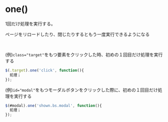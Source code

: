 # one()
  
1回だけ処理を実行する。

ページをリロードしたり、閉じたりするともう一度実行できるようになる

<br>

(例)`class="target"`をもつ要素をクリックした時、初めの１回目だけ処理を実行する
```js
$(.target).one('click', function(){
  処理；
});
```

(例)`id="modal"`をもつモーダルボタンをクリックした際に、初めの１回目だけ処理を実行する
```js
$(#modal).one('shown.bs.modal', function(){
  処理；
});
```
